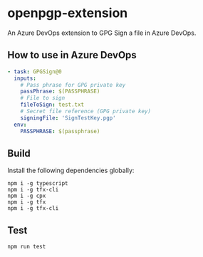 # openpgp-extension

An Azure DevOps extension to GPG Sign a file in Azure DevOps.

## How to use in Azure DevOps

```yaml
- task: GPGSign@0
  inputs:
    # Pass phrase for GPG private key
    passPhrase: $(PASSPHRASE)
    # File to sign
    fileToSign: test.txt
    # Secret file reference (GPG private key)
    signingFile: 'SignTestKey.pgp'
  env:
    PASSPHRASE: $(passphrase)
```

## Build

Install the following dependencies globally:

```
npm i -g typescript
npm i -g tfx-cli
npm i -g cpx
npm i -g tfx
npm i -g tfx-cli
```

## Test

```
npm run test
```